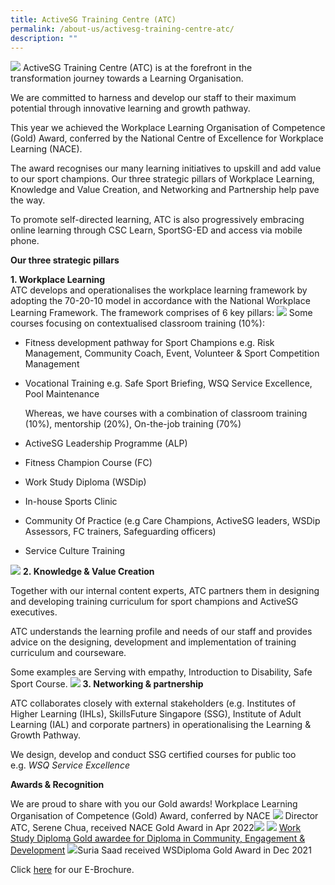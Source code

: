 ```yaml
---
title: ActiveSG Training Centre (ATC)
permalink: /about-us/activesg-training-centre-atc/
description: ""
---
```


![](/images/About%20Us/ActiveSG%20Staff%20Development/WhatsApp%20Image%202022-05-25%20at%2031045%20PM%201.jpeg)
ActiveSG Training Centre (ATC) is at the forefront in the transformation journey towards a Learning Organisation.

We are committed to harness and develop our staff to their maximum potential through innovative learning and growth pathway.

This year we achieved the Workplace Learning Organisation of Competence (Gold) Award, conferred by the National Centre of Excellence for Workplace Learning (NACE).

The award recognises our many learning initiatives to upskill and add value to our sport champions. Our three strategic pillars of Workplace Learning, Knowledge and Value Creation, and Networking and Partnership help pave the way.

To promote self-directed learning, ATC is also progressively embracing online learning through CSC Learn, SportSG-ED and access via mobile phone.

**Our three strategic pillars**

**1\.  Workplace Learning**<br>
ATC develops and operationalises the workplace learning framework by adopting the 70-20-10 model in accordance with the National Workplace Learning Framework. The framework comprises of 6 key pillars:
![](/images/About%20Us/ActiveSG%20Staff%20Development/Strategic%20Pillar.png)
Some courses focusing on contextualised classroom training (10%):
    

*   Fitness development pathway for Sport Champions e.g. Risk Management, Community Coach, Event, Volunteer & Sport Competition Management
*   Vocational Training e.g. Safe Sport Briefing, WSQ Service Excellence, Pool Maintenance
    
    Whereas, we have courses with a combination of classroom training (10%), mentorship (20%), On-the-job training (70%)
	<br>

*   ActiveSG Leadership Programme (ALP)
*   Fitness Champion Course (FC)
*   Work Study Diploma (WSDip)
*   In-house Sports Clinic
*   Community Of Practice (e.g Care Champions, ActiveSG leaders, WSDip Assessors, FC trainers, Safeguarding officers)
*   Service Culture Training

![](/images/About%20Us/ActiveSG%20Staff%20Development/Workplace%20learning.jpeg)
**2. Knowledge & Value Creation**

Together with our internal content experts, ATC partners them in designing and developing training curriculum for sport champions and ActiveSG executives.

ATC understands the learning profile and needs of our staff and provides advice on the designing, development and implementation of training curriculum and courseware.

Some examples are Serving with empathy, Introduction to Disability, Safe Sport Course.
![](/images/About%20Us/ActiveSG%20Staff%20Development/knowledge%20and%20value%20creation.jpeg)
**3. Networking & partnership**

ATC collaborates closely with external stakeholders (e.g. Institutes of Higher Learning (IHLs), SkillsFuture Singapore (SSG), Institute of Adult Learning (IAL) and corporate partners) in operationalising the Learning & Growth Pathway.

We design, develop and conduct SSG certified courses for public too e.g. _WSQ Service Excellence_

**Awards & Recognition**

We are proud to share with you our Gold awards!
Workplace Learning Organisation of Competence (Gold) Award, conferred by NACE
![](/images/About%20Us/ActiveSG%20Staff%20Development/Serene%20Chua.jpeg)
Director ATC, Serene Chua, received NACE Gold Award in Apr 2022![](/images/About%20Us/ActiveSG%20Staff%20Development/Diploma.jpeg)
![](/images/About%20Us/ActiveSG%20Staff%20Development/Diploma%20Gold.png)
<u>Work Study Diploma Gold awardee for Diploma in Community, Engagement & Development</u>
	![](/images/About%20Us/ActiveSG%20Staff%20Development/Suria%20Saad.jpeg)Suria Saad received WSDiploma Gold Award in Dec 2021

Click [here](https://www.sportsingapore.gov.sg/-/media/SSC/Corporate/Files/ActiveSG-E-Brochure/ATC-e-brochure.ashx?la=en&hash=4871800D903BA8A60B043D35DF981AA26AF0B070) for our E-Brochure.